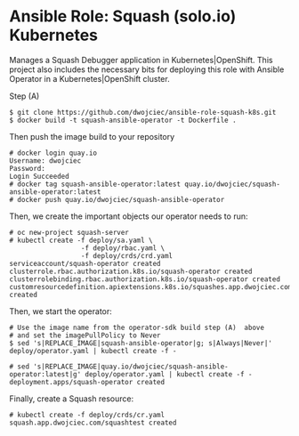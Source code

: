 Ansible Role: Squash (solo.io) Kubernetes
======================


Manages a Squash Debugger application in Kubernetes|OpenShift. This project also
includes the necessary bits for deploying this role with Ansible Operator in a
Kubernetes|OpenShift cluster.

Step (A)

```
$ git clone https://github.com/dwojciec/ansible-role-squash-k8s.git
$ docker build -t squash-ansible-operator -t Dockerfile .
```

Then push the image build to your repository 
```
# docker login quay.io
Username: dwojciec
Password:
Login Succeeded
# docker tag squash-ansible-operator:latest quay.io/dwojciec/squash-ansible-operator:latest
# docker push quay.io/dwojciec/squash-ansible-operator
```

Then, we create the important objects our operator needs to run:

```
# oc new-project squash-server
# kubectl create -f deploy/sa.yaml \
                  -f deploy/rbac.yaml \
                  -f deploy/crds/crd.yaml
serviceaccount/squash-operator created
clusterrole.rbac.authorization.k8s.io/squash-operator created
clusterrolebinding.rbac.authorization.k8s.io/squash-operator created
customresourcedefinition.apiextensions.k8s.io/squashes.app.dwojciec.com created
```

Then, we start the operator:


```
# Use the image name from the operator-sdk build step (A)  above
# and set the imagePullPolicy to Never
$ sed 's|REPLACE_IMAGE|squash-ansible-operator|g; s|Always|Never|' deploy/operator.yaml | kubectl create -f -
```

```
# sed 's|REPLACE_IMAGE|quay.io/dwojciec/squash-ansible-operator:latest|g' deploy/operator.yaml | kubectl create -f -
deployment.apps/squash-operator created
```

Finally, create a Squash resource:

```
# kubectl create -f deploy/crds/cr.yaml
squash.app.dwojciec.com/squashtest created
```

